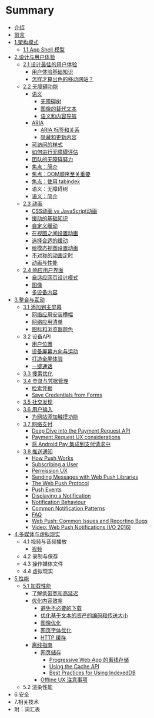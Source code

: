 # Summary

* [介绍](README.md)
* [前言](qian-yan.md)
* [1.架构模式](jia-gou-mo-shi.md)
  * [1.1 App Shell 模型](jia-gou-mo-shi/app-shell-mo-xing.md)
* [2.设计与用户体验](she-ji-yu-yong-hu-ti-yan.md)
  * [2.1 设计最佳的用户体验](she-ji-yu-yong-hu-ti-yan/she-ji-zui-jia-de-yong-hu-ti-yan.md)
    * [用户体验基础知识](she-ji-yu-yong-hu-ti-yan/she-ji-zui-jia-de-yong-hu-ti-yan/ji-chu-zhi-shi.md)
    * [怎样才算出色的移动网站？](she-ji-yu-yong-hu-ti-yan/she-ji-zui-jia-de-yong-hu-ti-yan/zen-yang-cai-suan-chu-se-de-yi-dong-wang-zhan-ff1f.md)
  * [2.2 无障碍功能](she-ji-yu-yong-hu-ti-yan/22-wu-zhang-ai-gong-neng.md)
    * [语义](she-ji-yu-yong-hu-ti-yan/22-wu-zhang-ai-gong-neng/yu-yi.md)
      * [无障碍树](she-ji-yu-yong-hu-ti-yan/22-wu-zhang-ai-gong-neng/yu-yi/wu-zhang-ai-shu.md)
      * [图像的替代文本](she-ji-yu-yong-hu-ti-yan/22-wu-zhang-ai-gong-neng/yu-yi/tu-xiang-de-ti-dai-wen-ben.md)
      * [语义和内容导航](she-ji-yu-yong-hu-ti-yan/22-wu-zhang-ai-gong-neng/yu-yi/yu-yi-he-nei-rong-dao-hang.md)
    * [ARIA](she-ji-yu-yong-hu-ti-yan/22-wu-zhang-ai-gong-neng/yu-yi-yu-aria.md)
      * [ARIA 标签和关系](she-ji-yu-yong-hu-ti-yan/22-wu-zhang-ai-gong-neng/yu-yi-yu-aria/aria-biao-qian-he-guan-xi.md)
      * [隐藏和更新内容](she-ji-yu-yong-hu-ti-yan/22-wu-zhang-ai-gong-neng/yu-yi-yu-aria/yin-cang-he-geng-xin-nei-rong.md)
    * [可访问的样式](she-ji-yu-yong-hu-ti-yan/22-wu-zhang-ai-gong-neng/ke-fang-wen-de-yang-shi.md)
    * [如何进行无障碍评估](she-ji-yu-yong-hu-ti-yan/22-wu-zhang-ai-gong-neng/ru-he-jin-xing-wu-zhang-ai-ping-gu.md)
    * [团队的无障碍努力](she-ji-yu-yong-hu-ti-yan/22-wu-zhang-ai-gong-neng/tuan-dui-de-wu-zhang-ai-nu-li.md)
    * [焦点：简介](she-ji-yu-yong-hu-ti-yan/22-wu-zhang-ai-gong-neng/jiao-dian-ff1a-jian-jie.md)
    * [焦点：DOM顺序至关重要](she-ji-yu-yong-hu-ti-yan/22-wu-zhang-ai-gong-neng/jiao-dian-ff1a-dom-shun-xu-zhi-guan-zhong-yao.md)
    * [焦点：使用 tabindex](she-ji-yu-yong-hu-ti-yan/22-wu-zhang-ai-gong-neng/jiao-dian-ff1a-shi-yong-tabindex.md)
    * 语义：无障碍树
    * [语义：简介](she-ji-yu-yong-hu-ti-yan/22-wu-zhang-ai-gong-neng/yu-yi-ff1a-jian-jie.md)
  * [2.3 动画](she-ji-yu-yong-hu-ti-yan/23-dong-hua.md)
    * [CSS动画 vs JavaScript动画](she-ji-yu-yong-hu-ti-yan/23-dong-hua/cssdong-huavs-javascript-dong-hua.md)
    * [缓动的基础知识](she-ji-yu-yong-hu-ti-yan/23-dong-hua/huan-dong-de-ji-chu-zhi-shi.md)
    * [自定义缓动](she-ji-yu-yong-hu-ti-yan/23-dong-hua/zi-ding-yi-huan-dong.md)
    * [在视图之间设置动画](she-ji-yu-yong-hu-ti-yan/23-dong-hua/zai-shi-tu-zhi-jian-she-zhi-dong-hua.md)
    * [选择合适的缓动](she-ji-yu-yong-hu-ti-yan/23-dong-hua/xuan-ze-he-shi-de-huan-dong.md)
    * [给模态视图设置动画](she-ji-yu-yong-hu-ti-yan/23-dong-hua/gei-mo-tai-shi-tu-she-zhi-dong-hua.md)
    * [不对称的动画定时](she-ji-yu-yong-hu-ti-yan/23-dong-hua/bu-dui-cheng-de-dong-hua-ding-shi.md)
    * [动画与性能](she-ji-yu-yong-hu-ti-yan/23-dong-hua/dong-hua-yu-xing-neng.md)
  * [2.4 响应用户界面](she-ji-yu-yong-hu-ti-yan/24-xiang-ying-yong-hu-jie-mian.md)
    * [自适应网页设计模式](she-ji-yu-yong-hu-ti-yan/zi-shi-ying-wang-ye-she-ji-mo-shi.md)
    * [图像](she-ji-yu-yong-hu-ti-yan/tu-xiang.md)
    * [多设备内容](she-ji-yu-yong-hu-ti-yan/duo-she-bei-nei-rong.md)
* [3.整合与互动](3zheng-he-yu-hu-dong.md)
  * [3.1 添加到主屏幕](3zheng-he-yu-hu-dong/31-tian-jia-dao-zhu-ping-mu.md)
    * [网络应用安装横幅](3zheng-he-yu-hu-dong/31-tian-jia-dao-zhu-ping-mu/wang-luo-ying-yong-an-zhuang-heng-fu.md)
    * [网络应用清单](3zheng-he-yu-hu-dong/31-tian-jia-dao-zhu-ping-mu/wang-luo-ying-yong-qing-dan.md)
    * [图标和浏览器颜色](3zheng-he-yu-hu-dong/31-tian-jia-dao-zhu-ping-mu/tu-biao-he-liu-lan-qi-yan-se.md)
  * 3.2 设备API
    * [用户位置](3zheng-he-yu-hu-dong/yong-hu-wei-zhi.md)
    * [设备屏幕方向与运动](3zheng-he-yu-hu-dong/she-bei-ping-mu-fang-xiang-yu-yun-dong.md)
    * [打造全屏体验](3zheng-he-yu-hu-dong/da-zao-quan-ping-ti-yan.md)
    * [一键通话](3zheng-he-yu-hu-dong/yi-jian-tong-hua.md)
  * [3.3 搜索优化](3zheng-he-yu-hu-dong/33-sou-suo-you-hua.md)
  * [3.4 登录与凭据管理](3zheng-he-yu-hu-dong/34-deng-lu-yu-ping-ju-guan-li.md)
    * [检索凭据](3zheng-he-yu-hu-dong/34-deng-lu-yu-ping-ju-guan-li/jian-suo-ping-ju.md)
    * [Save Credentials from Forms](3zheng-he-yu-hu-dong/34-deng-lu-yu-ping-ju-guan-li/save-credentials-from-forms.md)
  * [3.5 社交发现](3zheng-he-yu-hu-dong/35-she-jiao-fa-xian.md)
  * [3.6 用户输入](3zheng-he-yu-hu-dong/36-yong-hu-shu-ru.md)
    * [为网站添加触摸功能](3zheng-he-yu-hu-dong/36-yong-hu-shu-ru/wei-wang-zhan-tian-jia-hong-mo-gong-neng.md)
  * [3.7 网络支付](3zheng-he-yu-hu-dong/37-wang-luo-zhi-fu.md)
    * [Deep Dive into the Payment Request API](3zheng-he-yu-hu-dong/37-wang-luo-zhi-fu/deep-dive-into-the-payment-request-api.md)
    * [Payment Request UX considerations](3zheng-he-yu-hu-dong/37-wang-luo-zhi-fu/payment-request-ux-considerations.md)
    * [将 Android Pay 集成到支付请求中](3zheng-he-yu-hu-dong/37-wang-luo-zhi-fu/jiang-android-pay-ji-cheng-dao-zhi-fu-qing-qiu-zhong.md)
  * [3.8 推送通知](3zheng-he-yu-hu-dong/38-tui-song-tong-zhi.md)
    * [How Push Works](3zheng-he-yu-hu-dong/38-tui-song-tong-zhi/how-push-works.md)
    * [Subscribing a User](3zheng-he-yu-hu-dong/38-tui-song-tong-zhi/subscribing-a-user.md)
    * [Permission UX](3zheng-he-yu-hu-dong/38-tui-song-tong-zhi/permission-ux.md)
    * [Sending Messages with Web Push Libraries](3zheng-he-yu-hu-dong/38-tui-song-tong-zhi/sending-messages-with-web-push-libraries.md)
    * [The Web Push Protocol](3zheng-he-yu-hu-dong/38-tui-song-tong-zhi/the-web-push-protocol.md)
    * [Push Events](3zheng-he-yu-hu-dong/38-tui-song-tong-zhi/push-events.md)
    * [Displaying a Notification](3zheng-he-yu-hu-dong/38-tui-song-tong-zhi/displaying-a-notification.md)
    * [Notification Behaviour](3zheng-he-yu-hu-dong/38-tui-song-tong-zhi/notification-behaviour.md)
    * [Common Notification Patterns](3zheng-he-yu-hu-dong/38-tui-song-tong-zhi/common-notification-patterns.md)
    * [FAQ](3zheng-he-yu-hu-dong/38-tui-song-tong-zhi/faq.md)
    * [Web Push: Common Issues and Reporting Bugs](3zheng-he-yu-hu-dong/38-tui-song-tong-zhi/web-push-common-issues-and-reporting-bugs.md)
    * [Video: Web Push Notifications \(I/O 2016\)](3zheng-he-yu-hu-dong/38-tui-song-tong-zhi/video-web-push-notifications-io-2016.md)
* [4.多媒体与虚拟现实](duo-mei-ti-yu-xu-ni-xian-shi.md)
  * 4.1 视频与音频播放
    * [视频](duo-mei-ti-yu-xu-ni-xian-shi/shi-pin.md)
  * 4.2 录制与保存
  * 4.3 操作媒体文件
  * 4.4 虚拟现实
* [5.性能](5xing-neng.md)
  * [5.1 加载性能](5xing-neng/jia-zai-xing-neng.md)
    * [了解低带宽和高延迟](5xing-neng/jia-zai-xing-neng/le-jie-di-dai-kuan-he-gao-yan-chi.md)
    * [优化内容效率](5xing-neng/jia-zai-xing-neng/you-hua-nei-rong-xiao-lv.md)
      * [避免不必要的下载](5xing-neng/jia-zai-xing-neng/you-hua-nei-rong-xiao-lv/bi-mian-bu-bi-yao-de-xia-zai.md)
      * [优化基于文本的资产的编码和传送大小](5xing-neng/jia-zai-xing-neng/you-hua-nei-rong-xiao-lv/you-hua-ji-yu-wen-ben-de-zi-chan-de-bian-ma-he-chuan-song-da-xiao.md)
      * [图像优化](5xing-neng/jia-zai-xing-neng/you-hua-nei-rong-xiao-lv/tu-xiang-you-hua.md)
      * [网页字体优化](5xing-neng/jia-zai-xing-neng/you-hua-nei-rong-xiao-lv/wang-ye-zi-ti-you-hua.md)
      * [HTTP 缓存](5xing-neng/jia-zai-xing-neng/you-hua-nei-rong-xiao-lv/http-huan-cun.md)
    * [离线指南](5xing-neng/jia-zai-xing-neng/li-xian-zhi-nan.md)
      * [网页储存](5xing-neng/jia-zai-xing-neng/li-xian-zhi-nan/wang-ye-chu-cun.md)
        * [Progressive Web App 的离线存储](5xing-neng/jia-zai-xing-neng/li-xian-zhi-nan/wang-ye-chu-cun/progressive-web-app-de-li-xian-cun-chu.md)
        * [Using the Cache API](5xing-neng/jia-zai-xing-neng/li-xian-zhi-nan/wang-ye-chu-cun/using-the-cache-api.md)
        * [Best Practices for Using IndexedDB](5xing-neng/jia-zai-xing-neng/li-xian-zhi-nan/wang-ye-chu-cun/best-practices-for-using-indexeddb.md)
      * [Offline UX 注意事项](5xing-neng/jia-zai-xing-neng/li-xian-zhi-nan/offline-ux-zhu-yi-shi-xiang.md)
  * 5.2 渲染性能
* 6.安全
* 7.相关技术
* 附：词汇表

